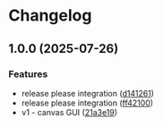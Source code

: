 # Changelog

## 1.0.0 (2025-07-26)


### Features

* release please integration ([d141261](https://github.com/Symtox/chess/commit/d14126109cfc329f2fdb1f8b1895bbb84b7c5baf))
* release please integration ([ff42100](https://github.com/Symtox/chess/commit/ff421006ca76507351fe214b22031969e7feab16))
* v1 - canvas GUI ([21a3e19](https://github.com/Symtox/chess/commit/21a3e19cff205d1510865ba99289394a16021954))
